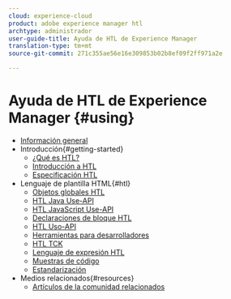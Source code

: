 ```yaml
---
cloud: experience-cloud
product: adobe experience manager htl
archtype: administrador
user-guide-title: Ayuda de HTL de Experience Manager
translation-type: tm+mt
source-git-commit: 271c355ae56e16e309853b02b8ef09f2ff971a2e

---
```



# Ayuda de HTL de Experience Manager {#using}

+ [Información general](overview.md)
+ Introducción{#getting-started}
   + [¿Qué es HTL?](update.md)
   + [Introducción a HTL](getting-started.md)
   + [Especificación HTL](htl-specification.md)
+ Lenguaje de plantilla HTML{#htl}
   + [Objetos globales HTL](global-objects.md)
   + [HTL Java Use-API](use-api-java.md)
   + [HTL JavaScript Use-API](use-api-javascript.md)
   + [Declaraciones de bloque HTL](block-statements.md)
   + [HTL Uso-API](use-api.md)
   + [Herramientas para desarrolladores](dev-tools.md)
   + [HTL TCK](htl-tck.md)
   + [Lenguaje de expresión HTL](expression-language.md)
   + [Muestras de código](code-samples.md)
   + [Estandarización](standardization.md)
+ Medios relacionados{#resources}
   + [Artículos de la comunidad relacionados](related-community-articles.md)
